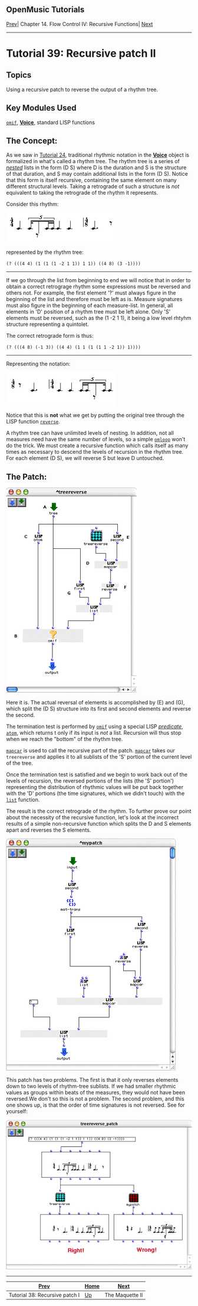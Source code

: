 OpenMusic Tutorials  
---  
[Prev](tut.gen.38)| Chapter 14. Flow Control IV: Recursive Functions|
[Next](tut.gen.40-41)  
  
* * *

# Tutorial 39: Recursive patch II

## Topics

Using a recursive patch to reverse the output of a rhythm tree.

## Key Modules Used

[`omif`](omif), [**Voice**](voice), standard LISP functions

## The Concept:

As we saw in [Tutorial 24](tut.gen.24), traditional rhythmic notation in
the [**Voice**](voice) object is formalized in what's called a rhythm
tree. The rhythm tree is a series of [_nested_](glossary#NESTING) lists
in the form (D S) where D is the duration and S is the structure of that
duration, and S may contain additional lists in the form (D S). Notice that
this form is itself recursive, containing the same element on many different
structural levels. Taking a retrograde of such a structure is _not_ equivalent
to taking the retrograde of the rhythm it represents.

Consider this rhythm:

![](figures/tutorials/general/39a.png)

represented by the rhythm tree:

    
    
    (? (((4 4) (1 (1 (1 -2 1 1)) 1 1)) ((4 8) (3 -1))))  
  
---  
  
If we go through the list from beginning to end we will notice that in order
to obtain a correct retrograge rhythm some expressions must be reversed and
others not. For example, the first element '?' must always figure in the
beginning of the list and therefore must be left as is. Measure signatures
must also figure in the beginning of each measure-list. In general, all
elements in 'D' position of a rhythm tree must be left alone. Only 'S'
elements must be reversed, such as the (1 -2 1 1), it being a low level rhtyhm
structure representing a quintolet.

The correct retrograde form is thus:

    
    
    (? (((4 8) (-1 3)) ((4 4) (1 1 (1 (1 1 -2 1)) 1))))  
  
---  
  
Representing the notation:

![](figures/tutorials/general/39b.png)

Notice that this is **not** what we get by putting the original tree through
the LISP function [`reverse`](reverse).

A rhythm tree can have unlimited levels of nesting. In addition, not all
measures need have the same number of levels, so a simple
[`omloop`](omloop) won't do the trick. We must create a recursive
function which calls itself as many times as necessary to descend the levels
of recursion in the rhythm tree. For each element (D S), we will reverse S but
leave D untouched.

## The Patch:

![](figures/tutorials/general/39c.png)

Here it is. The actual reversal of elements is accomplished by (E) and (G),
which split the (D S) structure into its first and second elements and reverse
the second.

The termination test is performed by [`omif`](omif) using a special LISP
[_predicate_](glossary#PREDICATE), [`atom`](atomlisp), which returns
t only if its input is _not_ a list. Recursion will thus stop when we reach
the "bottom" of the rhythm tree.

[`mapcar`](mapcar) is used to call the recursive part of the patch.
[`mapcar`](mapcar) takes our `treereverse` and applies it to all sublists
of the 'S' portion of the current level of the tree.

Once the termination test is satisfied and we begin to work back out of the
levels of recursion, the reversed portions of the lists (the 'S' portion')
representing the distribution of rhythmic values will be put back together
with the 'D' portions (the time signatures, which we didn't touch) with the
[`list`](list) function.

The result is the correct retrograde of the rhythm. To further prove our point
about the necessity of the recursive function, let's look at the incorrect
results of a simple non-recursive function which splits the D and S elements
apart and reverses the S elements.

![](figures/tutorials/general/39e.png)

This patch has two problems. The first is that it only reverses elements down
to two levels of rhythm-tree sublists. If we had smaller rhythmic values as
groups within beats of the measures, they would not have been reversed.We
don't so this is not a problem. The second problem, and this one shows up, is
that the order of time signatures is not reversed. See for yourself:

![](figures/tutorials/general/39d.png)

* * *

[Prev](tut.gen.38)| [Home](index)| [Next](tut.gen.40-41)  
---|---|---  
Tutorial 38: Recursive patch I| [Up](tut.gen.38-39)| The Maquette II

